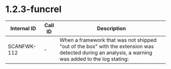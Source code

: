 # 1.2.3-funcrel

| Internal ID | Call ID | Description |
| ----------- | ------- | ----------- |
| SCANFWK-112 | - | When a framework that was not shipped "out of the box" with the extension was detected during an analysis, a warning was added to the log stating: |

